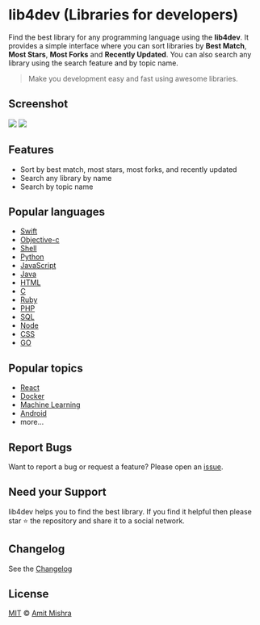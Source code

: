 # lib4dev (Libraries for developers)

Find the best library for any programming language using the **lib4dev**. It provides a simple interface where you can sort libraries by **Best Match**, **Most Stars**, **Most Forks** and **Recently Updated**. You can also search any library using the search feature and by topic name.

> Make you development easy and fast using awesome libraries.

## Screenshot

[![](http://www.lib4dev.in/img/banner.png)](http://www.lib4dev.in/)
[![](http://www.lib4dev.in/img/single-page.png)](http://www.lib4dev.in/)

## Features

* Sort by best match, most stars, most forks, and recently updated
* Search any library by name
* Search by topic name

## Popular languages

* [Swift](http://www.lib4dev.in/topics/swift)
* [Objective-c](http://www.lib4dev.in/topics/objective-c)
* [Shell](http://www.lib4dev.in/topics/shell)
* [Python](http://www.lib4dev.in/topics/python)
* [JavaScript](http://www.lib4dev.in/topics/javascript)
* [Java](http://www.lib4dev.in/topics/java)
* [HTML](http://www.lib4dev.in/topics/html)
* [C](http://www.lib4dev.in/topics/c)
* [Ruby](http://www.lib4dev.in/topics/ruby)
* [PHP](http://www.lib4dev.in/topics/php)
* [SQL](http://www.lib4dev.in/topics/sql)
* [Node](http://www.lib4dev.in/topics/node)
* [CSS](http://www.lib4dev.in/topics/css)
* [GO](http://www.lib4dev.in/topics/go)

## Popular topics

* [React](http://www.lib4dev.in/topics/react)
* [Docker](http://www.lib4dev.in/topics/docker)
* [Machine Learning](http://www.lib4dev.in/topics/machine-learning)
* [Android](http://www.lib4dev.in/topics/android)
* more...

## Report Bugs

Want to report a bug or request a feature? Please open an [issue](https://github.com/amituidev/lib4dev/issues/new).

## Need your Support

lib4dev helps you to find the best library. If you find it helpful then please star ⭐️ the repository and share it to a social network.

## Changelog

See the [Changelog](https://github.com/amituidev/lib4dev/wiki/Changelog)

## License

[MIT](LICENSE) © [Amit Mishra](https://amituidev.github.io/portfolio/)
